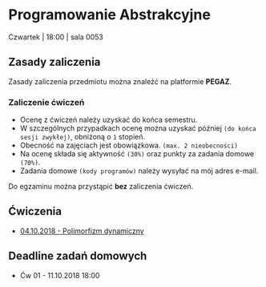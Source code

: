 Programowanie Abstrakcyjne
=====

Czwartek | 18:00 | sala 0053

## Zasady zaliczenia
Zasady zaliczenia przedmiotu można znaleźć na platformie **PEGAZ**.

### Zaliczenie ćwiczeń

- Ocenę z ćwiczeń należy uzyskać do końca semestru.
- W szczególnych przypadkach ocenę można uzyskać później `(do końca sesji zwykłej)`, obniżoną o `1` stopień.
- Obecność na zajęciach jest obowiązkowa. `(max. 2 nieobecności)`
- Na ocenę składa się aktywność `(30%)` oraz punkty za zadania domowe `(70%)`.
- Zadania domowe `(kody programów)` należy wysyłać na mój adres e-mail.

Do egzaminu można przystąpić **bez** zaliczenia ćwiczeń.

## Ćwiczenia

- [04.10.2018 - Polimorfizm dynamiczny](lectures/01.md)

## Deadline zadań domowych

- Ćw 01 - 11.10.2018 18:00
